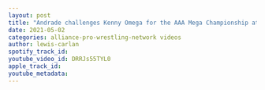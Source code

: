 ```yaml
---
layout: post
title: "Andrade challenges Kenny Omega for the AAA Mega Championship at Triplemania!!!!!!!!!!"
date: 2021-05-02
categories: alliance-pro-wrestling-network videos
author: lewis-carlan
spotify_track_id: 
youtube_video_id: DRRJs55TYL0
apple_track_id: 
youtube_metadata: 
---
```

